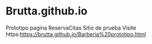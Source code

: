 # Brutta.github.io
Prototipo pagina ReservaCitas
Sitio de prueba
Visite https:https://brutta.github.io/Barberia%20prototipo.html

